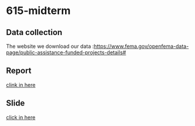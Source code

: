 # 615-midterm
## Data collection
The website we download our data :https://www.fema.gov/openfema-data-page/public-assistance-funded-projects-details#

## Report
[clink in here](https://congyaoduan.github.io/615-midterm/Group-Document.html)

## Slide
[click in here](https://congyaoduan.github.io/615-midterm/slide.html)
